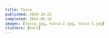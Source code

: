 ```yaml
---
title: Tosca
published: 2024-10-22
completed: 2024-06-14
images: [tosca.jpg, tosca-2.jpg, tosca-3.jpg]
clusters: [katt]
---
```

